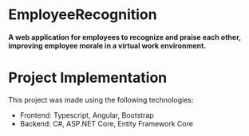 # EmployeeRecognition

#### A web application for employees to recognize and praise each other, improving employee morale in a virtual work environment.

# Project Implementation
This project was made using the following technologies:

- Frontend: Typescript, Angular, Bootstrap
- Backend: C#, ASP.NET Core, Entity Framework Core
